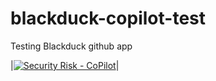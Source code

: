 # blackduck-copilot-test
Testing Blackduck github app

|[![Security Risk - CoPilot](https://copilot.blackducksoftware.com/github/repos/zsomborl-gr/blackduck-copilot-test/branches/main/badge-risk.svg)](https://copilot.blackducksoftware.com/github/repos/zsomborl-gr/blackduck-copilot-test/branches/main)|
